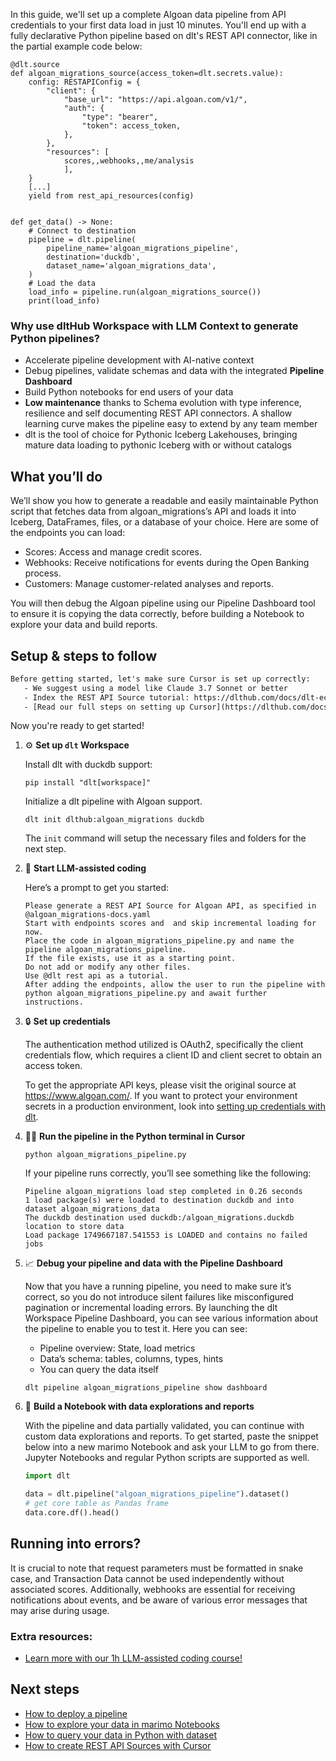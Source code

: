 In this guide, we'll set up a complete Algoan data pipeline from API credentials to your first data load in just 10 minutes. You'll end up with a fully declarative Python pipeline based on dlt's REST API connector, like in the partial example code below:

```python-outcome
@dlt.source
def algoan_migrations_source(access_token=dlt.secrets.value):
    config: RESTAPIConfig = {
        "client": {
            "base_url": "https://api.algoan.com/v1/",
            "auth": {
                "type": "bearer",
                "token": access_token,
            },
        },
        "resources": [
            scores,,webhooks,,me/analysis
            ],
    }
    [...]
    yield from rest_api_resources(config)


def get_data() -> None:
    # Connect to destination
    pipeline = dlt.pipeline(
        pipeline_name='algoan_migrations_pipeline',
        destination='duckdb',
        dataset_name='algoan_migrations_data', 
    )
    # Load the data
    load_info = pipeline.run(algoan_migrations_source())
    print(load_info) 
```

### Why use dltHub Workspace with LLM Context to generate Python pipelines?

- Accelerate pipeline development with AI-native context
- Debug pipelines, validate schemas and data with the integrated **Pipeline Dashboard**
- Build Python notebooks for end users of your data
- **Low maintenance** thanks to Schema evolution with type inference, resilience and self documenting REST API connectors. A shallow learning curve makes the pipeline easy to extend by any team member
- dlt is the tool of choice for Pythonic Iceberg Lakehouses, bringing mature data loading to pythonic Iceberg with or without catalogs

## What you’ll do

We’ll show you how to generate a readable and easily maintainable Python script that fetches data from algoan_migrations’s API and loads it into Iceberg, DataFrames, files, or a database of your choice. Here are some of the endpoints you can load:

- Scores: Access and manage credit scores.
- Webhooks: Receive notifications for events during the Open Banking process.
- Customers: Manage customer-related analyses and reports.

You will then debug the Algoan pipeline using our Pipeline Dashboard tool to ensure it is copying the data correctly, before building a Notebook to explore your data and build reports.

## Setup & steps to follow

```default
Before getting started, let's make sure Cursor is set up correctly:
   - We suggest using a model like Claude 3.7 Sonnet or better
   - Index the REST API Source tutorial: https://dlthub.com/docs/dlt-ecosystem/verified-sources/rest_api/ and add it to context as **@dlt rest api**
   - [Read our full steps on setting up Cursor](https://dlthub.com/docs/dlt-ecosystem/llm-tooling/cursor-restapi#23-configuring-cursor-with-documentation)
```

Now you're ready to get started!

1. ⚙️ **Set up `dlt` Workspace**
    
    Install dlt with duckdb support:
    ```shell
    pip install "dlt[workspace]"
    ```

    Initialize a dlt pipeline with Algoan support.
    ```shell
    dlt init dlthub:algoan_migrations duckdb
    ```

    The `init` command will setup the necessary files and folders for the next step.
    
2. 🤠 **Start LLM-assisted coding**
    
    Here’s a prompt to get you started:
    
    ```prompt
    Please generate a REST API Source for Algoan API, as specified in @algoan_migrations-docs.yaml 
    Start with endpoints scores and  and skip incremental loading for now. 
    Place the code in algoan_migrations_pipeline.py and name the pipeline algoan_migrations_pipeline. 
    If the file exists, use it as a starting point. 
    Do not add or modify any other files. 
    Use @dlt rest api as a tutorial. 
    After adding the endpoints, allow the user to run the pipeline with python algoan_migrations_pipeline.py and await further instructions.
    ```

    
3. 🔒 **Set up credentials** 
    
    The authentication method utilized is OAuth2, specifically the client credentials flow, which requires a client ID and client secret to obtain an access token.
    
    To get the appropriate API keys, please visit the original source at https://www.algoan.com/.
    If you want to protect your environment secrets in a production environment, look into [setting up credentials with dlt](https://dlthub.com/docs/walkthroughs/add_credentials).
    
4. 🏃‍♀️ **Run the pipeline in the Python terminal in Cursor**
    
    ```shell
    python algoan_migrations_pipeline.py
    ```
    
    If your pipeline runs correctly, you’ll see something like the following:
    
    ```shell
    Pipeline algoan_migrations load step completed in 0.26 seconds
    1 load package(s) were loaded to destination duckdb and into dataset algoan_migrations_data
    The duckdb destination used duckdb:/algoan_migrations.duckdb location to store data
    Load package 1749667187.541553 is LOADED and contains no failed jobs
    ```
    
5. 📈 **Debug your pipeline and data with the Pipeline Dashboard**

    Now that you have a running pipeline, you need to make sure it’s correct, so you do not introduce silent failures like misconfigured pagination or incremental loading errors. By launching the dlt Workspace Pipeline Dashboard, you can see various information about the pipeline to enable you to test it. Here you can see:
    - Pipeline overview: State, load metrics
    - Data’s schema: tables, columns, types, hints
    - You can query the data itself
    
    ```shell
    dlt pipeline algoan_migrations_pipeline show dashboard
    ```
    
6. 🐍 **Build a Notebook with data explorations and reports**

    With the pipeline and data partially validated, you can continue with custom data explorations and reports. To get started, paste the snippet below into a new marimo Notebook and ask your LLM to go from there. Jupyter Notebooks and regular Python scripts are supported as well.

    
    ```python
    import dlt

   data = dlt.pipeline("algoan_migrations_pipeline").dataset()
   # get core table as Pandas frame
   data.core.df().head()
    ```

## Running into errors?

It is crucial to note that request parameters must be formatted in snake case, and Transaction Data cannot be used independently without associated scores. Additionally, webhooks are essential for receiving notifications about events, and be aware of various error messages that may arise during usage.

### Extra resources:

- [Learn more with our 1h LLM-assisted coding course!](https://www.youtube.com/watch?v=GGid70rnJuM)

## Next steps

- [How to deploy a pipeline](https://dlthub.com/docs/walkthroughs/deploy-a-pipeline)
- [How to explore your data in marimo Notebooks](https://dlthub.com/docs/general-usage/dataset-access/marimo)
- [How to query your data in Python with dataset](https://dlthub.com/docs/general-usage/dataset-access/dataset)
- [How to create REST API Sources with Cursor](https://dlthub.com/docs/dlt-ecosystem/llm-tooling/cursor-restapi)
